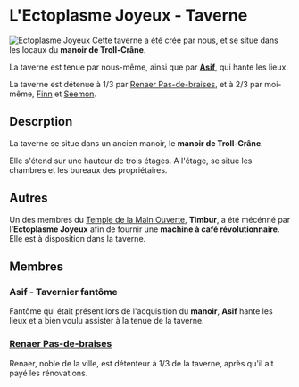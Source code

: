 # L'Ectoplasme Joyeux - Taverne
![Ectoplasme Joyeux](../.../_images/logo_ectoplasme.png)
Cette taverne a été crée par nous, et se situe dans les locaux du **manoir de Troll-Crâne**.

La taverne est tenue par nous-même, ainsi que par [**Asif**](#asif---tavernier), qui hante les lieux.

La taverne est détenue à 1/3 par [Renaer Pas-de-braises](../PERSONNAGES/Renaer-Pas-de-Braises.md), et à 2/3 par moi-même, [Finn](../PERSONNAGES/Finn.md) et [Seemon](../PERSONNAGES/Seemon.md).

## Descrption
La taverne se situe dans un ancien manoir, le **manoir de Troll-Crâne**.

Elle s'étend sur une hauteur de trois étages. A l'étage, se situe les chambres et les bureaux des propriétaires.

## Autres
Un des membres du [Temple de la Main Ouverte](../Lieux.md#le-temple-de-la-main-ouverte), **Timbur**, a été mécénné par l'**Ectoplasme Joyeux** afin de fournir une **machine à café révolutionnaire**. Elle est à disposition dans la taverne.

## Membres

### Asif - Tavernier fantôme
Fantôme qui était présent lors de l'acquisition du **manoir**, **Asif** hante les lieux et a bien voulu assister à la tenue de la taverne.

### [Renaer Pas-de-braises](../PERSONNAGES/Renaer-Pas-de-Braises.md)
Renaer, noble de la ville, est détenteur à 1/3 de la taverne, après qu'il ait payé les rénovations.